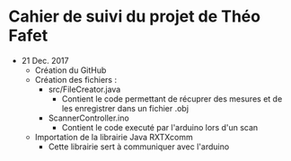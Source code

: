 # Cahier de suivi du projet de Théo Fafet


* 21 Dec. 2017
    * Création du GitHub
    * Création des fichiers :
        * src/FileCreator.java
            * Contient le code permettant de récuprer des mesures et de les enregistrer dans un fichier .obj
        * ScannerController.ino
            * Contient le code executé par l'arduino lors d'un scan
    * Importation de la librairie Java RXTXcomm
        * Cette librairie sert à communiquer avec l'arduino

